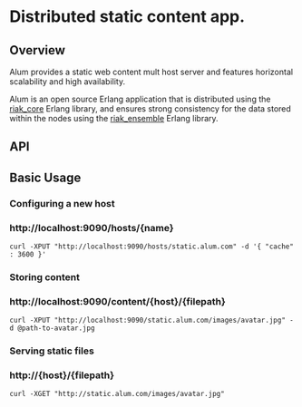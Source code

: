 Distributed static content app.
======================================


## Overview #
Alum provides a static web content mult host server and features horizontal scalability and high availability.


Alum is an open source Erlang application that is distributed using the [riak_core](https://github.com/basho/riak_core) Erlang library, and ensures strong consistency for the data stored within the nodes using the [riak_ensemble](https://github.com/basho/riak_ensemble) Erlang library.



API
---

## Basic Usage #


### Configuring a new host #
### http://localhost:9090/hosts/{name} #

```shell
curl -XPUT "http://localhost:9090/hosts/static.alum.com" -d '{ "cache" : 3600 }'
```

###  Storing content #
###  http://localhost:9090/content/{host}/{filepath} #

```shell
curl -XPUT "http://localhost:9090/static.alum.com/images/avatar.jpg" -d @path-to-avatar.jpg
```

###  Serving static files #
###  http://{host}/{filepath} #

```shell
curl -XGET "http://static.alum.com/images/avatar.jpg"
```

